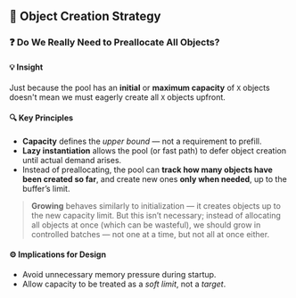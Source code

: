 ## 🧱 Object Creation Strategy

### ❓ Do We Really Need to Preallocate All Objects?

#### 💡 Insight

Just because the pool has an **initial** or **maximum capacity** of `X` objects doesn't mean we must eagerly create all `X` objects upfront.

#### 🔍 Key Principles

- **Capacity** defines the _upper bound_ — not a requirement to prefill.
- **Lazy instantiation** allows the pool (or fast path) to defer object creation until actual demand arises.
- Instead of preallocating, the pool can **track how many objects have been created so far**, and create new ones **only when needed**, up to the buffer’s limit.

> **Growing** behaves similarly to initialization — it creates objects up to the new capacity limit. But this isn’t necessary; instead of allocating all objects at once (which can be wasteful), we should grow in controlled batches — not one at a time, but not all at once either.

#### ⚙️ Implications for Design

- Avoid unnecessary memory pressure during startup.
- Allow capacity to be treated as a _soft limit_, not a _target_.
